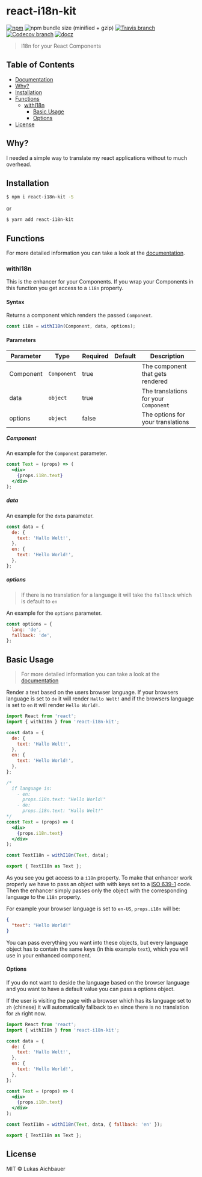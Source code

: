 # react-i18n-kit

[![npm](https://img.shields.io/npm/v/react-i18n-kit.svg?style=flat-square)](https://www.npmjs.com/package/react-i18n-kit)
![npm bundle size (minified + gzip)](https://img.shields.io/bundlephobia/minzip/react-i18n-kit.svg?style=flat-square)
[![Travis branch](https://img.shields.io/travis/com/aichbauer/react-i18n-kit/master.svg?style=flat-square)](https://travis-ci.com/aichbauer/react-i18n-kit)
[![Codecov branch](https://img.shields.io/codecov/c/github/aichbauer/react-i18n-kit/master.svg?style=flat-square)](https://codecov.io/gh/aichbauer/react-i18n-kit)
[![docz](https://img.shields.io/badge/docs%20with-docz-1F2D3D.svg?style=flat-square)](https://aichbauer.github.io/react-i18n-kit)

> I18n for your React Components

## Table of Contents

* [Documentation](https://aichbauer.github.io/react-i18n-kit)
* [Why?](#why)
* [Installation](#installation)
* [Functions](#functions)
  * [withI18n](#withi18n)
    * [Basic Usage](#basic-usage)
    * [Options](#options)
* [License](#license)

## Why?

I needed a simple way to translate my react applications without to much overhead.

## Installation

```sh
$ npm i react-i18n-kit -S
```

or

```sh
$ yarn add react-i18n-kit
```

## Functions

For more detailed information you can take a look at the [documentation](https://aichbauer.github.io/react-i18n-kit).

### withI18n

This is the enhancer for your Components. If you wrap your Components in this function you get access to a `i18n` property.

#### Syntax

Returns a component which renders the passed `Component`.

```js
const i18n = withI18n(Component, data, options);
```

#### Parameters

Parameter | Type | Required | Default | Description
---|---|---|---|---
Component| `Component` | true | | The component that gets rendered
data | `object` | true | | The translations for your `Component`
options | `object` | false | | The options for your translations

##### Component

An example for the `Component` parameter.

```jsx
const Text = (props) => (
  <div>
    {props.i18n.text}
  </div>
);
```

##### data

An example for the `data` parameter.

```js
const data = {
  de: {
    text: 'Hallo Welt!',
  },
  en: {
    text: 'Hello World!',
  },
};
```

##### options

> If there is no translation for a language it will take the `fallback` which is default to `en`

An example for the `options` parameter.

```js
const options = {
  lang: 'de',
  fallback: 'de',
};
```

## Basic Usage

> For more detailed information you can take a look at the [documentation](https://aichbauer.github.io/react-i18n-kit)

Render a text based on the users browser language. If your browsers language is set to `de` it will render `Hallo Welt!` and if the browsers language is set to `en` it will render `Hello World!`.

```jsx
import React from 'react';
import { withI18n } from 'react-i18n-kit';

const data = {
  de: {
    text: 'Hallo Welt!',
  },
  en: {
    text: 'Hello World!',
  },
};

/*
  if language is:
    - en:
      props.i18n.text: "Hello World!"
    - de:
      props.i18n.text: "Hallo Welt!"
*/
const Text = (props) => (
  <div>
    {props.i18n.text}
  </div>
);

const TextI18n = withI18n(Text, data);

export { TextI18n as Text };
```

As you see you get access to a `i18n` property. To make that enhancer work properly we have to pass an object with with keys set to a [ISO 639-1](https://en.wikipedia.org/wiki/ISO_639-1) code. Then the enhancer simply passes only the object with the corresponding language to the `i18n` property.

For example your browser language is set to `en-US`, `props.i18n` will be:

```json
{
  "text": "Hello World!"
}
```

You can pass everything you want into these objects, but every language object has to contain the same keys (in this example `text`), which you will use in your enhanced component.

#### Options

If you do not want to deside the language based on the browser language and you want to have a default value you can pass a options object.

If the user is visiting the page with a browser which has its language set to `zh` (chinese) it will automatically fallback to `en` since there is no translation for `zh` right now.

```jsx
import React from 'react';
import { withI18n } from 'react-i18n-kit';

const data = {
  de: {
    text: 'Hallo Welt!',
  },
  en: {
    text: 'Hello World!',
  },
};

const Text = (props) => (
  <div>
    {props.i18n.text}
  </div>
);

const TextI18n = withI18n(Text, data, { fallback: 'en' });

export { TextI18n as Text };
```

## License

MIT © Lukas Aichbauer
